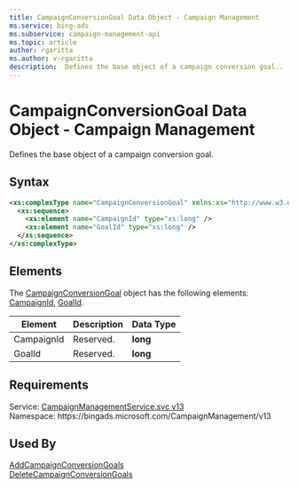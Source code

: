 ```yaml
---
title: CampaignConversionGoal Data Object - Campaign Management
ms.service: bing-ads
ms.subservice: campaign-management-api
ms.topic: article
author: rgaritta
ms.author: v-rgaritta
description:  Defines the base object of a campaign conversion goal..
---
```

# CampaignConversionGoal Data Object - Campaign Management

Defines the base object of a campaign conversion goal.

## Syntax
```xml
<xs:complexType name="CampaignConversionGoal" xmlns:xs="http://www.w3.org/2001/XMLSchema">
  <xs:sequence>
    <xs:element name="CampaignId" type="xs:long" />
    <xs:element name="GoalId" type="xs:long" />
  </xs:sequence>
</xs:complexType>
```

## <a name="elements"></a>Elements

The [CampaignConversionGoal](campaignconversiongoal.md) object has the following elements: [CampaignId](#campaignid), [GoalId](#goalid).

|Element|Description|Data Type|
|-----------|---------------|-------------|
|<a name="campaignid"></a>CampaignId|Reserved.|**long**|
|<a name="goalid"></a>GoalId|Reserved.|**long**|

## Requirements
Service: [CampaignManagementService.svc v13](https://campaign.api.bingads.microsoft.com/Api/Advertiser/CampaignManagement/v13/CampaignManagementService.svc)  
Namespace: https\://bingads.microsoft.com/CampaignManagement/v13  

## Used By
[AddCampaignConversionGoals](addcampaignconversiongoals.md)  
[DeleteCampaignConversionGoals](deletecampaignconversiongoals.md)  
